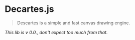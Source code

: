 # Decartes.js

> Descartes is a simple and fast canvas drawing engine.

*This lib is v 0.0., don't expect too much from that.*
